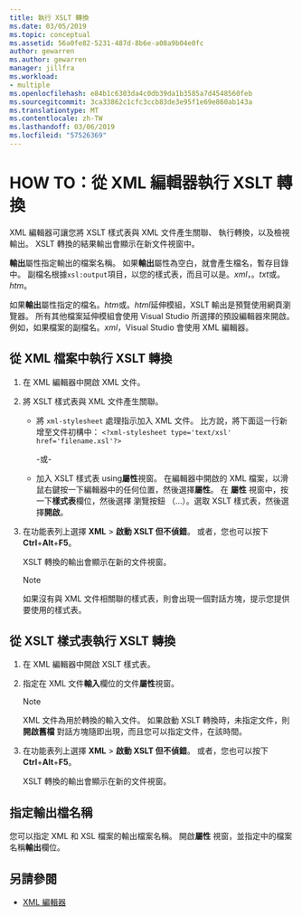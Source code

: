 ```yaml
---
title: 執行 XSLT 轉換
ms.date: 03/05/2019
ms.topic: conceptual
ms.assetid: 56a0fe82-5231-487d-8b6e-a08a9b04e0fc
author: gewarren
ms.author: gewarren
manager: jillfra
ms.workload:
- multiple
ms.openlocfilehash: e84b1c6303da4c0db39da1b3585a7d4548560feb
ms.sourcegitcommit: 3ca33862c1cfc3ccb83de3e95f1e69e860ab143a
ms.translationtype: MT
ms.contentlocale: zh-TW
ms.lasthandoff: 03/06/2019
ms.locfileid: "57526369"
---
```

# <a name="how-to-execute-an-xslt-transformation-from-the-xml-editor"></a>HOW TO：從 XML 編輯器執行 XSLT 轉換

XML 編輯器可讓您將 XSLT 樣式表與 XML 文件產生關聯、 執行轉換，以及檢視輸出。 XSLT 轉換的結果輸出會顯示在新文件視窗中。

**輸出**屬性指定輸出的檔案名稱。 如果**輸出**屬性為空白，就會產生檔名，暫存目錄中。 副檔名根據`xsl:output`項目，以您的樣式表，而且可以是。*xml*，。*txt*或。*htm*。

如果**輸出**屬性指定的檔名。*htm*或。*html*延伸模組，XSLT 輸出是預覽使用網頁瀏覽器。 所有其他檔案延伸模組會使用 Visual Studio 所選擇的預設編輯器來開啟。 例如，如果檔案的副檔名。*xml*，Visual Studio 會使用 XML 編輯器。

## <a name="execute-an-xslt-transformation-from-an-xml-file"></a>從 XML 檔案中執行 XSLT 轉換

1. 在 XML 編輯器中開啟 XML 文件。

2. 將 XSLT 樣式表與 XML 文件產生關聯。

    - 將 `xml-stylesheet` 處理指示加入 XML 文件。 比方說，將下面這一行新增至文件初構中： `<?xml-stylesheet type='text/xsl' href='filename.xsl'?>`

       -或-

    - 加入 XSLT 樣式表 using**屬性**視窗。 在編輯器中開啟的 XML 檔案，以滑鼠右鍵按一下編輯器中的任何位置，然後選擇**屬性**。 在 **屬性** 視窗中，按一下**樣式表**欄位，然後選擇 瀏覽按鈕 （...）。選取 XSLT 樣式表，然後選擇**開啟**。

3. 在功能表列上選擇  **XML** > **啟動 XSLT 但不偵錯**。 或者，您也可以按下**Ctrl**+**Alt**+**F5**。

   XSLT 轉換的輸出會顯示在新的文件視窗。

   > [!NOTE]
   > 如果沒有與 XML 文件相關聯的樣式表，則會出現一個對話方塊，提示您提供要使用的樣式表。

## <a name="execute-an-xslt-transformation-from-an-xslt-style-sheet"></a>從 XSLT 樣式表執行 XSLT 轉換

1. 在 XML 編輯器中開啟 XSLT 樣式表。

2. 指定在 XML 文件**輸入**欄位的文件**屬性**視窗。

   > [!NOTE]
   > XML 文件為用於轉換的輸入文件。 如果啟動 XSLT 轉換時，未指定文件，則**開啟舊檔** 對話方塊隨即出現，而且您可以指定文件，在該時間。

3. 在功能表列上選擇  **XML** > **啟動 XSLT 但不偵錯**。 或者，您也可以按下**Ctrl**+**Alt**+**F5**。

   XSLT 轉換的輸出會顯示在新的文件視窗。

## <a name="specify-an-output-file-name"></a>指定輸出檔名稱

您可以指定 XML 和 XSL 檔案的輸出檔案名稱。 開啟**屬性** 視窗，並指定中的檔案名稱**輸出**欄位。

## <a name="see-also"></a>另請參閱

- [XML 編輯器](../xml-tools/xml-editor.md)